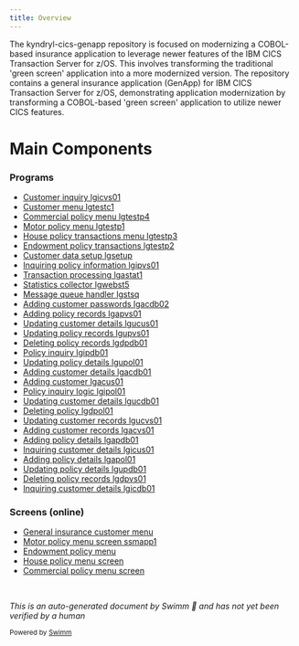 ```yaml
---
title: Overview
---
```

The kyndryl-cics-genapp repository is focused on modernizing a COBOL-based insurance application to leverage newer features of the IBM CICS Transaction Server for z/OS. This involves transforming the traditional 'green screen' application into a more modernized version. The repository contains a general insurance application (GenApp) for IBM CICS Transaction Server for z/OS, demonstrating application modernization by transforming a COBOL-based 'green screen' application to utilize newer CICS features.

# Main Components

### Programs

- <SwmLink doc-title="Customer inquiry lgicvs01">[Customer inquiry lgicvs01](/.swm/customer-inquiry-lgicvs01.mric8ajs.sw.md)</SwmLink>
- <SwmLink doc-title="Customer menu lgtestc1">[Customer menu lgtestc1](/.swm/customer-menu-lgtestc1.zze6mjl8.sw.md)</SwmLink>
- <SwmLink doc-title="Commercial policy menu lgtestp4">[Commercial policy menu lgtestp4](/.swm/commercial-policy-menu-lgtestp4.sbvz10wl.sw.md)</SwmLink>
- <SwmLink doc-title="Motor policy menu lgtestp1">[Motor policy menu lgtestp1](/.swm/motor-policy-menu-lgtestp1.5ay2xvmd.sw.md)</SwmLink>
- <SwmLink doc-title="House policy transactions menu lgtestp3">[House policy transactions menu lgtestp3](/.swm/house-policy-transactions-menu-lgtestp3.bvw94ck6.sw.md)</SwmLink>
- <SwmLink doc-title="Endowment policy transactions lgtestp2">[Endowment policy transactions lgtestp2](/.swm/endowment-policy-transactions-lgtestp2.2c28y4p2.sw.md)</SwmLink>
- <SwmLink doc-title="Customer data setup lgsetup">[Customer data setup lgsetup](/.swm/customer-data-setup-lgsetup.wvg4ychk.sw.md)</SwmLink>
- <SwmLink doc-title="Inquiring policy information lgipvs01">[Inquiring policy information lgipvs01](/.swm/inquiring-policy-information-lgipvs01.1pgljmnl.sw.md)</SwmLink>
- <SwmLink doc-title="Transaction processing lgastat1">[Transaction processing lgastat1](/.swm/transaction-processing-lgastat1.wsj01e8d.sw.md)</SwmLink>
- <SwmLink doc-title="Statistics collector lgwebst5">[Statistics collector lgwebst5](/.swm/statistics-collector-lgwebst5.sqw2gf3e.sw.md)</SwmLink>
- <SwmLink doc-title="Message queue handler lgstsq">[Message queue handler lgstsq](/.swm/message-queue-handler-lgstsq.e7y8uelv.sw.md)</SwmLink>
- <SwmLink doc-title="Adding customer passwords lgacdb02">[Adding customer passwords lgacdb02](/.swm/adding-customer-passwords-lgacdb02.uhc1uwzy.sw.md)</SwmLink>
- <SwmLink doc-title="Adding policy records lgapvs01">[Adding policy records lgapvs01](/.swm/adding-policy-records-lgapvs01.hs8lg2t7.sw.md)</SwmLink>
- <SwmLink doc-title="Updating customer details lgucus01">[Updating customer details lgucus01](/.swm/updating-customer-details-lgucus01.iionb5y6.sw.md)</SwmLink>
- <SwmLink doc-title="Updating policy records lgupvs01">[Updating policy records lgupvs01](/.swm/updating-policy-records-lgupvs01.j9n26r47.sw.md)</SwmLink>
- <SwmLink doc-title="Deleting policy records lgdpdb01">[Deleting policy records lgdpdb01](/.swm/deleting-policy-records-lgdpdb01.t1v6h4u2.sw.md)</SwmLink>
- <SwmLink doc-title="Policy inquiry lgipdb01">[Policy inquiry lgipdb01](/.swm/policy-inquiry-lgipdb01.183np482.sw.md)</SwmLink>
- <SwmLink doc-title="Updating policy details lgupol01">[Updating policy details lgupol01](/.swm/updating-policy-details-lgupol01.5nve4qbm.sw.md)</SwmLink>
- <SwmLink doc-title="Adding customer details lgacdb01">[Adding customer details lgacdb01](/.swm/adding-customer-details-lgacdb01.x0rajpje.sw.md)</SwmLink>
- <SwmLink doc-title="Adding customer lgacus01">[Adding customer lgacus01](/.swm/adding-customer-lgacus01.x8h4czn6.sw.md)</SwmLink>
- <SwmLink doc-title="Policy inquiry logic lgipol01">[Policy inquiry logic lgipol01](/.swm/policy-inquiry-logic-lgipol01.9ezlc51y.sw.md)</SwmLink>
- <SwmLink doc-title="Updating customer details lgucdb01">[Updating customer details lgucdb01](/.swm/updating-customer-details-lgucdb01.p59nnsyv.sw.md)</SwmLink>
- <SwmLink doc-title="Deleting policy lgdpol01">[Deleting policy lgdpol01](/.swm/deleting-policy-lgdpol01.m4xoedhy.sw.md)</SwmLink>
- <SwmLink doc-title="Updating customer records lgucvs01">[Updating customer records lgucvs01](/.swm/updating-customer-records-lgucvs01.tajsj7ju.sw.md)</SwmLink>
- <SwmLink doc-title="Adding customer records lgacvs01">[Adding customer records lgacvs01](/.swm/adding-customer-records-lgacvs01.xkh0h9lw.sw.md)</SwmLink>
- <SwmLink doc-title="Adding policy details lgapdb01">[Adding policy details lgapdb01](/.swm/adding-policy-details-lgapdb01.9o8n772r.sw.md)</SwmLink>
- <SwmLink doc-title="Inquiring customer details lgicus01">[Inquiring customer details lgicus01](/.swm/inquiring-customer-details-lgicus01.atl4keei.sw.md)</SwmLink>
- <SwmLink doc-title="Adding policy details lgapol01">[Adding policy details lgapol01](/.swm/adding-policy-details-lgapol01.kinp27r0.sw.md)</SwmLink>
- <SwmLink doc-title="Updating policy details lgupdb01">[Updating policy details lgupdb01](/.swm/updating-policy-details-lgupdb01.17dw3gy8.sw.md)</SwmLink>
- <SwmLink doc-title="Deleting policy records lgdpvs01">[Deleting policy records lgdpvs01](/.swm/deleting-policy-records-lgdpvs01.c9cypss1.sw.md)</SwmLink>
- <SwmLink doc-title="Inquiring customer details lgicdb01">[Inquiring customer details lgicdb01](/.swm/inquiring-customer-details-lgicdb01.vmdteps1.sw.md)</SwmLink>

### Screens (online)

- <SwmLink doc-title="General insurance customer menu">[General insurance customer menu](/.swm/general-insurance-customer-menu.qadkomea.sw.md)</SwmLink>
- <SwmLink doc-title="Motor policy menu screen ssmapp1">[Motor policy menu screen ssmapp1](/.swm/motor-policy-menu-screen-ssmapp1.3tyzylq3.sw.md)</SwmLink>
- <SwmLink doc-title="Endowment policy menu">[Endowment policy menu](/.swm/endowment-policy-menu.28y498if.sw.md)</SwmLink>
- <SwmLink doc-title="House policy menu screen">[House policy menu screen](/.swm/house-policy-menu-screen.mb8fc2ro.sw.md)</SwmLink>
- <SwmLink doc-title="Commercial policy menu screen">[Commercial policy menu screen](/.swm/commercial-policy-menu-screen.ujtlum0f.sw.md)</SwmLink>

&nbsp;

*This is an auto-generated document by Swimm 🌊 and has not yet been verified by a human*

<SwmMeta version="3.0.0" repo-id="Z2l0aHViJTNBJTNBa3luZHJ5bC1jaWNzLWdlbmFwcCUzQSUzQVN3aW1tLURlbW8=" repo-name="kyndryl-cics-genapp"><sup>Powered by [Swimm](/)</sup></SwmMeta>

